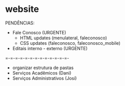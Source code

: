 # website

PENDÊNCIAS:

- Fale Conosco (URGENTE)
    - HTML updates (menulateral, faleconosco)
    - CSS updates (faleconosco, faleconosco_mobile)
- Editais interno - externo (URGENTE)

=-=-=-=-=-=-=-=-=-=-=-=-=-

- organizar estrutura de pastas
- Serviços Acadêmicos (Dani)
- Serviços Administrativos (Josi)